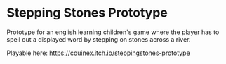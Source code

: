 # Stepping Stones Prototype
Prototype for an english learning children's game where the player has to spell out a displayed word by stepping on stones across a river.

Playable here: https://couinex.itch.io/steppingstones-prototype
